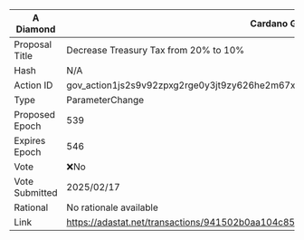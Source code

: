 | A Diamond      | Cardano Governance Actions                                                                                                              |
| -------------- | --------------------------------------------------------------------------------------------------------------------------------------- |
| Proposal Title | Decrease Treasury Tax from 20% to 10%                                                                                                   |
| Hash           | N/A                                                                      |
| Action ID      | gov_action1js2s9v92zpxg2rge0y3jt9zy626he2m67x9kx9phw4r942kvsn6sqfym0d7                                                                  |
| Type           | ParameterChange                                                                                                                        |
| Proposed Epoch | 539                                                                                                                              |
| Expires Epoch  | 546                                                                                                                              |
| Vote           | ❌No                                                                                                                                   |
| Vote Submitted | 2025/02/17                                                                                                                              |
| Rational       | No rationale available |
|Link|https://adastat.net/transactions/941502b0aa104c850d197923259444d2b57cab7af18b63143775465aaacc84f5